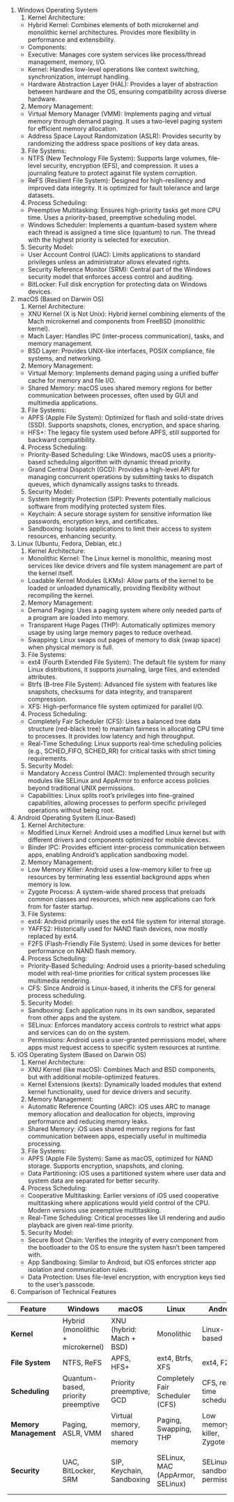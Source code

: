 1. Windows Operating System
   1. Kernel Architecture:
     - Hybrid Kernel: Combines elements of both microkernel and monolithic kernel architectures. Provides more flexibility in performance and extensibility.
     - Components:
     - Executive: Manages core system services like process/thread management, memory, I/O.
     - Kernel: Handles low-level operations like context switching, synchronization, interrupt handling.
     - Hardware Abstraction Layer (HAL): Provides a layer of abstraction between hardware and the OS, ensuring compatibility across diverse hardware.
   2. Memory Management:
     - Virtual Memory Manager (VMM): Implements paging and virtual memory through demand paging. It uses a two-level paging system for efficient memory allocation.
    - Address Space Layout Randomization (ASLR): Provides security by randomizing the address space positions of key data areas.
   3. File Systems:
     - NTFS (New Technology File System): Supports large volumes, file-level security, encryption (EFS), and compression. It uses a journaling feature to protect against file system corruption.
     - ReFS (Resilient File System): Designed for high-resiliency and improved data integrity. It is optimized for fault tolerance and large datasets.
   4. Process Scheduling:
     - Preemptive Multitasking: Ensures high-priority tasks get more CPU time. Uses a priority-based, preemptive scheduling model.
     - Windows Scheduler: Implements a quantum-based system where each thread is assigned a time slice (quantum) to run. The thread with the highest priority is selected for execution.
   5. Security Model:
     - User Account Control (UAC): Limits applications to standard privileges unless an administrator allows elevated rights.
     - Security Reference Monitor (SRM): Central part of the Windows security model that enforces access control and auditing.
     - BitLocker: Full disk encryption for protecting data on Windows devices.
2. macOS (Based on Darwin OS)
   1. Kernel Architecture:
     - XNU Kernel (X is Not Unix): Hybrid kernel combining elements of the Mach microkernel and components from FreeBSD (monolithic kernel).
     - Mach Layer: Handles IPC (inter-process communication), tasks, and memory management.
     - BSD Layer: Provides UNIX-like interfaces, POSIX compliance, file systems, and networking.
   2. Memory Management:
     - Virtual Memory: Implements demand paging using a unified buffer cache for memory and file I/O.
     - Shared Memory: macOS uses shared memory regions for better communication between processes, often used by GUI and multimedia applications.
   3. File Systems:
     - APFS (Apple File System): Optimized for flash and solid-state drives (SSD). Supports snapshots, clones, encryption, and space sharing.
     - HFS+: The legacy file system used before APFS, still supported for backward compatibility.
   4. Process Scheduling:
     - Priority-Based Scheduling: Like Windows, macOS uses a priority-based scheduling algorithm with dynamic thread priority.
     - Grand Central Dispatch (GCD): Provides a high-level API for managing concurrent operations by submitting tasks to dispatch queues, which dynamically assigns tasks to threads.
   5. Security Model:
     - System Integrity Protection (SIP): Prevents potentially malicious software from modifying protected system files.
     - Keychain: A secure storage system for sensitive information like passwords, encryption keys, and certificates.
     - Sandboxing: Isolates applications to limit their access to system resources, enhancing security.
3. Linux (Ubuntu, Fedora, Debian, etc.)
   1. Kernel Architecture:
     - Monolithic Kernel: The Linux kernel is monolithic, meaning most services like device drivers and file system management are part of the kernel itself.
     - Loadable Kernel Modules (LKMs): Allow parts of the kernel to be loaded or unloaded dynamically, providing flexibility without recompiling the kernel.
   2. Memory Management:
     - Demand Paging: Uses a paging system where only needed parts of a program are loaded into memory.
     - Transparent Huge Pages (THP): Automatically optimizes memory usage by using large memory pages to reduce overhead.
     - Swapping: Linux swaps out pages of memory to disk (swap space) when physical memory is full.
   3. File Systems:
     - ext4 (Fourth Extended File System): The default file system for many Linux distributions, it supports journaling, large files, and extended attributes.
     - Btrfs (B-tree File System): Advanced file system with features like snapshots, checksums for data integrity, and transparent compression.
     - XFS: High-performance file system optimized for parallel I/O.
   4. Process Scheduling:
     - Completely Fair Scheduler (CFS): Uses a balanced tree data structure (red-black tree) to maintain fairness in allocating CPU time to processes. It provides low latency and high throughput.
     - Real-Time Scheduling: Linux supports real-time scheduling policies (e.g., SCHED_FIFO, SCHED_RR) for critical tasks with strict timing requirements.
   5. Security Model:
     - Mandatory Access Control (MAC): Implemented through security modules like SELinux and AppArmor to enforce access policies beyond traditional UNIX permissions.
     - Capabilities: Linux splits root’s privileges into fine-grained capabilities, allowing processes to perform specific privileged operations without being root.
4. Android Operating System (Linux-Based)
   1. Kernel Architecture:
     - Modified Linux Kernel: Android uses a modified Linux kernel but with different drivers and components optimized for mobile devices.
     - Binder IPC: Provides efficient inter-process communication between apps, enabling Android’s application sandboxing model.
   2. Memory Management:
     - Low Memory Killer: Android uses a low-memory killer to free up resources by terminating less essential background apps when memory is low.
     - Zygote Process: A system-wide shared process that preloads common classes and resources, which new applications can fork from for faster startup.
   3. File Systems:
     - ext4: Android primarily uses the ext4 file system for internal storage.
     - YAFFS2: Historically used for NAND flash devices, now mostly replaced by ext4.
     - F2FS (Flash-Friendly File System): Used in some devices for better performance on NAND flash memory.
   4. Process Scheduling:
     - Priority-Based Scheduling: Android uses a priority-based scheduling model with real-time priorities for critical system processes like multimedia rendering.
     - CFS: Since Android is Linux-based, it inherits the CFS for general process scheduling.
   5. Security Model:
     - Sandboxing: Each application runs in its own sandbox, separated from other apps and the system.
     - SELinux: Enforces mandatory access controls to restrict what apps and services can do on the system.
     - Permissions: Android uses a user-granted permissions model, where apps must request access to specific system resources at runtime.
5. iOS Operating System (Based on Darwin OS)
   1. Kernel Architecture:
     - XNU Kernel (like macOS): Combines Mach and BSD components, but with additional mobile-optimized features.
     - Kernel Extensions (kexts): Dynamically loaded modules that extend kernel functionality, used for device drivers and security.
   2. Memory Management:
     - Automatic Reference Counting (ARC): iOS uses ARC to manage memory allocation and deallocation for objects, improving performance and reducing memory leaks.
     - Shared Memory: iOS uses shared memory regions for fast communication between apps, especially useful in multimedia processing.
   3. File Systems:
     - APFS (Apple File System): Same as macOS, optimized for NAND storage. Supports encryption, snapshots, and cloning.
     - Data Partitioning: iOS uses a partitioned system where user data and system data are separated for better security.
   4. Process Scheduling:
     - Cooperative Multitasking: Earlier versions of iOS used cooperative multitasking where applications would yield control of the CPU. Modern versions use preemptive multitasking.
     - Real-Time Scheduling: Critical processes like UI rendering and audio playback are given real-time priority.
   5. Security Model:
     - Secure Boot Chain: Verifies the integrity of every component from the bootloader to the OS to ensure the system hasn’t been tampered with.
     - App Sandboxing: Similar to Android, but iOS enforces stricter app isolation and communication rules.
     - Data Protection: Uses file-level encryption, with encryption keys tied to the user’s passcode.
1. Comparison of Technical Features

| **Feature**           | **Windows**                               | **macOS**                                    | **Linux**                                 | **Android**                               | **iOS**                                   |
|-----------------------|-------------------------------------------|---------------------------------------------|-------------------------------------------|-------------------------------------------|-------------------------------------------|
| **Kernel**            | Hybrid (monolithic + microkernel)         | XNU (hybrid: Mach + BSD)                    | Monolithic                               | Linux-based                              | XNU (hybrid: Mach + BSD)                  |
| **File System**        | NTFS, ReFS                               | APFS, HFS+                                  | ext4, Btrfs, XFS                         | ext4, F2FS                               | APFS                                      |
| **Scheduling**        | Quantum-based, priority preemptive        | Priority preemptive, GCD                    | Completely Fair Scheduler (CFS)          | CFS, real-time scheduling                | Real-time priority, preemptive multitasking |
| **Memory Management** | Paging, ASLR, VMM                        | Virtual memory, shared memory               | Paging, Swapping, THP                    | Low memory killer, Zygote                | ARC, shared memory                       |
| **Security**          | UAC, BitLocker, SRM                      | SIP, Keychain, Sandboxing                   | SELinux, MAC (AppArmor, SELinux)         | SELinux, sandboxing, permissions         | Secure Boot, sandboxing, data protection |
